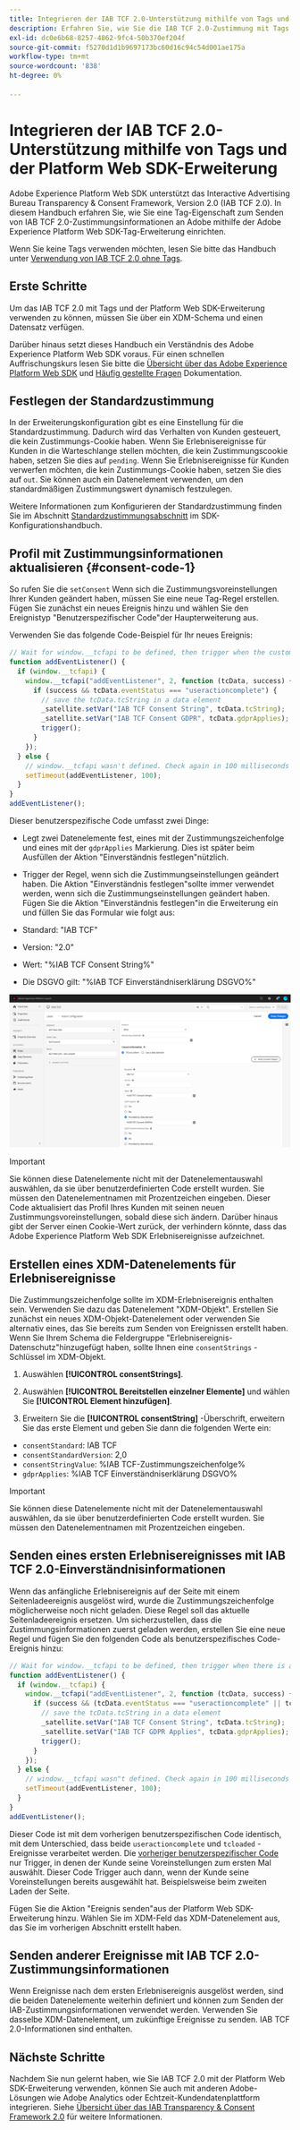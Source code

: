 ```yaml
---
title: Integrieren der IAB TCF 2.0-Unterstützung mithilfe von Tags und der Platform Web SDK-Erweiterung
description: Erfahren Sie, wie Sie die IAB TCF 2.0-Zustimmung mit Tags und der Adobe Experience Platform Web SDK-Erweiterung einrichten.
exl-id: dc0e6b68-8257-4862-9fc4-50b370ef204f
source-git-commit: f5270d1d1b9697173bc60d16c94c54d001ae175a
workflow-type: tm+mt
source-wordcount: '838'
ht-degree: 0%

---
```


# Integrieren der IAB TCF 2.0-Unterstützung mithilfe von Tags und der Platform Web SDK-Erweiterung

Adobe Experience Platform Web SDK unterstützt das Interactive Advertising Bureau Transparency &amp; Consent Framework, Version 2.0 (IAB TCF 2.0). In diesem Handbuch erfahren Sie, wie Sie eine Tag-Eigenschaft zum Senden von IAB TCF 2.0-Zustimmungsinformationen an Adobe mithilfe der Adobe Experience Platform Web SDK-Tag-Erweiterung einrichten.

Wenn Sie keine Tags verwenden möchten, lesen Sie bitte das Handbuch unter [Verwendung von IAB TCF 2.0 ohne Tags](./without-launch.md).

## Erste Schritte

Um das IAB TCF 2.0 mit Tags und der Platform Web SDK-Erweiterung verwenden zu können, müssen Sie über ein XDM-Schema und einen Datensatz verfügen.

Darüber hinaus setzt dieses Handbuch ein Verständnis des Adobe Experience Platform Web SDK voraus. Für einen schnellen Auffrischungskurs lesen Sie bitte die [Übersicht über das Adobe Experience Platform Web SDK](../../home.md) und [Häufig gestellte Fragen](../../web-sdk-faq.md) Dokumentation.

## Festlegen der Standardzustimmung

In der Erweiterungskonfiguration gibt es eine Einstellung für die Standardzustimmung. Dadurch wird das Verhalten von Kunden gesteuert, die kein Zustimmungs-Cookie haben. Wenn Sie Erlebnisereignisse für Kunden in die Warteschlange stellen möchten, die kein Zustimmungscookie haben, setzen Sie dies auf `pending`. Wenn Sie Erlebnisereignisse für Kunden verwerfen möchten, die kein Zustimmungs-Cookie haben, setzen Sie dies auf `out`. Sie können auch ein Datenelement verwenden, um den standardmäßigen Zustimmungswert dynamisch festzulegen.

Weitere Informationen zum Konfigurieren der Standardzustimmung finden Sie im Abschnitt [Standardzustimmungsabschnitt](../../fundamentals/configuring-the-sdk.md#default-consent) im SDK-Konfigurationshandbuch.

## Profil mit Zustimmungsinformationen aktualisieren {#consent-code-1}

So rufen Sie die `setConsent` Wenn sich die Zustimmungsvoreinstellungen Ihrer Kunden geändert haben, müssen Sie eine neue Tag-Regel erstellen. Fügen Sie zunächst ein neues Ereignis hinzu und wählen Sie den Ereignistyp &quot;Benutzerspezifischer Code&quot;der Haupterweiterung aus.

Verwenden Sie das folgende Code-Beispiel für Ihr neues Ereignis:

```javascript
// Wait for window.__tcfapi to be defined, then trigger when the customer has completed their consent and preferences.
function addEventListener() {
  if (window.__tcfapi) {
    window.__tcfapi("addEventListener", 2, function (tcData, success) {
      if (success && tcData.eventStatus === "useractioncomplete") {
        // save the tcData.tcString in a data element
        _satellite.setVar("IAB TCF Consent String", tcData.tcString);
        _satellite.setVar("IAB TCF Consent GDPR", tcData.gdprApplies);
        trigger();
      }
    });
  } else {
    // window.__tcfapi wasn't defined. Check again in 100 milliseconds
    setTimeout(addEventListener, 100);
  }
}
addEventListener();
```

Dieser benutzerspezifische Code umfasst zwei Dinge:

* Legt zwei Datenelemente fest, eines mit der Zustimmungszeichenfolge und eines mit der `gdprApplies` Markierung. Dies ist später beim Ausfüllen der Aktion &quot;Einverständnis festlegen&quot;nützlich.

* Trigger der Regel, wenn sich die Zustimmungseinstellungen geändert haben. Die Aktion &quot;Einverständnis festlegen&quot;sollte immer verwendet werden, wenn sich die Zustimmungseinstellungen geändert haben. Fügen Sie die Aktion &quot;Einverständnis festlegen&quot;in die Erweiterung ein und füllen Sie das Formular wie folgt aus:

* Standard: &quot;IAB TCF&quot;
* Version: &quot;2.0&quot;
* Wert: &quot;%IAB TCF Consent String%&quot;
* Die DSGVO gilt: &quot;%IAB TCF Einverständniserklärung DSGVO%&quot;

![IAB-Einverständnisaktion festlegen](../../assets/consent/iab-tcf/with-launch/iab-action.png)

>[!IMPORTANT]
>
>Sie können diese Datenelemente nicht mit der Datenelementauswahl auswählen, da sie über benutzerdefinierten Code erstellt wurden. Sie müssen den Datenelementnamen mit Prozentzeichen eingeben. Dieser Code aktualisiert das Profil Ihres Kunden mit seinen neuen Zustimmungsvoreinstellungen, sobald diese sich ändern. Darüber hinaus gibt der Server einen Cookie-Wert zurück, der verhindern könnte, dass das Adobe Experience Platform Web SDK Erlebnisereignisse aufzeichnet.

## Erstellen eines XDM-Datenelements für Erlebnisereignisse

Die Zustimmungszeichenfolge sollte im XDM-Erlebnisereignis enthalten sein. Verwenden Sie dazu das Datenelement &quot;XDM-Objekt&quot;. Erstellen Sie zunächst ein neues XDM-Objekt-Datenelement oder verwenden Sie alternativ eines, das Sie bereits zum Senden von Ereignissen erstellt haben. Wenn Sie Ihrem Schema die Feldergruppe &quot;Erlebnisereignis-Datenschutz&quot;hinzugefügt haben, sollte Ihnen eine `consentStrings` -Schlüssel im XDM-Objekt.

1. Auswählen **[!UICONTROL consentStrings]**.

1. Auswählen **[!UICONTROL Bereitstellen einzelner Elemente]** und wählen Sie **[!UICONTROL Element hinzufügen]**.

1. Erweitern Sie die **[!UICONTROL consentString]** -Überschrift, erweitern Sie das erste Element und geben Sie dann die folgenden Werte ein:

* `consentStandard`: IAB TCF
* `consentStandardVersion`: 2,0
* `consentStringValue`: %IAB TCF-Zustimmungszeichenfolge%
* `gdprApplies`: %IAB TCF Einverständniserklärung DSGVO%

>[!IMPORTANT]
>
>Sie können diese Datenelemente nicht mit der Datenelementauswahl auswählen, da sie über benutzerdefinierten Code erstellt wurden. Sie müssen den Datenelementnamen mit Prozentzeichen eingeben.

## Senden eines ersten Erlebnisereignisses mit IAB TCF 2.0-Einverständnisinformationen

Wenn das anfängliche Erlebnisereignis auf der Seite mit einem Seitenladeereignis ausgelöst wird, wurde die Zustimmungszeichenfolge möglicherweise noch nicht geladen. Diese Regel soll das aktuelle Seitenladeereignis ersetzen. Um sicherzustellen, dass die Zustimmungsinformationen zuerst geladen werden, erstellen Sie eine neue Regel und fügen Sie den folgenden Code als benutzerspezifisches Code-Ereignis hinzu:

```javascript
// Wait for window.__tcfapi to be defined, then trigger when there is a consent string
function addEventListener() {
  if (window.__tcfapi) {
    window.__tcfapi("addEventListener", 2, function (tcData, success) {
      if (success && (tcData.eventStatus === "useractioncomplete" || tcData.eventStatus === "tcloaded")) {
        // save the tcData.tcString in a data element
        _satellite.setVar("IAB TCF Consent String", tcData.tcString);
        _satellite.setVar("IAB TCF GDPR Applies", tcData.gdprApplies);
        trigger();
      }
    });
  } else {
    // window.__tcfapi wasn"t defined. Check again in 100 milliseconds
    setTimeout(addEventListener, 100);
  }
}
addEventListener();
```

Dieser Code ist mit dem vorherigen benutzerspezifischen Code identisch, mit dem Unterschied, dass beide `useractioncomplete` und `tcloaded` -Ereignisse verarbeitet werden. Die [vorheriger benutzerspezifischer Code](#consent-code-1) nur Trigger, in denen der Kunde seine Voreinstellungen zum ersten Mal auswählt. Dieser Code Trigger auch dann, wenn der Kunde seine Voreinstellungen bereits ausgewählt hat. Beispielsweise beim zweiten Laden der Seite.

Fügen Sie die Aktion &quot;Ereignis senden&quot;aus der Platform Web SDK-Erweiterung hinzu. Wählen Sie im XDM-Feld das XDM-Datenelement aus, das Sie im vorherigen Abschnitt erstellt haben.

## Senden anderer Ereignisse mit IAB TCF 2.0-Zustimmungsinformationen

Wenn Ereignisse nach dem ersten Erlebnisereignis ausgelöst werden, sind die beiden Datenelemente weiterhin definiert und können zum Senden der IAB-Zustimmungsinformationen verwendet werden. Verwenden Sie dasselbe XDM-Datenelement, um zukünftige Ereignisse zu senden. IAB TCF 2.0-Informationen sind enthalten.

## Nächste Schritte

Nachdem Sie nun gelernt haben, wie Sie IAB TCF 2.0 mit der Platform Web SDK-Erweiterung verwenden, können Sie auch mit anderen Adobe-Lösungen wie Adobe Analytics oder Echtzeit-Kundendatenplattform integrieren. Siehe [Übersicht über das IAB Transparency &amp; Consent Framework 2.0](./overview.md) für weitere Informationen.
